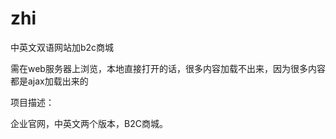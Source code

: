 # zhi
中英文双语网站加b2c商城

需在web服务器上浏览，本地直接打开的话，很多内容加载不出来，因为很多内容都是ajax加载出来的

项目描述：

  企业官网，中英文两个版本，B2C商城。

